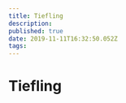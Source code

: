 ```yaml
---
title: Tiefling
description: 
published: true
date: 2019-11-11T16:32:50.052Z
tags: 
---
```


<!-- SUBTITLE: Visão geral sobre Tiefling -->

# Tiefling

